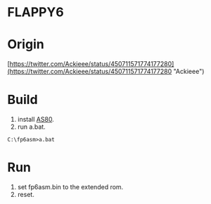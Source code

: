 FLAPPY6
=======

# Origin
[https://twitter.com/Ackieee/status/450711571774177280](https://twitter.com/Ackieee/status/450711571774177280 "Ackieee")

# Build
1. install [AS80](http://www.kingswood-consulting.co.uk/assemblers/).
1. run a.bat.

```
C:\fp6asm>a.bat
```

# Run
1. set fp6asm.bin to the extended rom.
1. reset.
